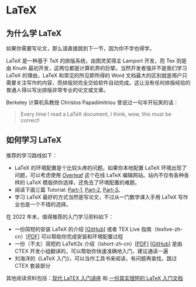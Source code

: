 # LaTeX

## 为什么学 LaTeX

如果你需要写论文，那么请直接跳到下一节，因为你不学也得学。

LaTeX 是一种基于 TeX 的排版系统，由图灵奖得主 Lamport 开发，而 Tex 则是由 Knuth 最初开发，这两位都是计算机界的巨擘。当然开发者强并不是我们学习 LaTeX 的理由，LaTeX 和常见的所见即所得的 Word 文档最大的区别就是用户只需要关注写作的内容，而排版则完全交给软件自动完成。这让没有任何排版经验的普通人得以写出排版非常专业的论文或文章。

Berkeley 计算机系教授 Christos Papadimitriou 曾说过一句半开玩笑的话：

> Every time I read a LaTeX document, I think, wow, this must be correct!

## 如何学习 LaTeX

推荐的学习路线如下：

- LaTeX 的环境配置是个比较头疼的问题。如果你本地配置 LaTeX 环境出现了问题，可以考虑使用 [Overleaf] 这个在线 LaTeX 编辑网站。站内不仅有各种各样的 LaTeX 模版供你选择，还免去了环境配置的难题。
- 阅读下面三篇 Tutorial: [Part-1], [Part-2], [Part-3]。
- 学习 LaTeX 最好的方式当然是写论文，不过从一门数学课入手用 LaTeX 写作业也是一个不错的选择。

[Overleaf]: https://www.overleaf.com
[Part-1]: https://www.overleaf.com/latex/learn/free-online-introduction-to-latex-part-1
[Part-2]: https://www.overleaf.com/latex/learn/free-online-introduction-to-latex-part-2
[Part-3]: https://www.overleaf.com/latex/learn/free-online-introduction-to-latex-part-3

在 2022 年末，值得推荐的入门学习资料如下：

- 一份简短的安装 LaTeX 的介绍 [[GitHub](https://github.com/OsbertWang/install-latex-guide-zh-cn)] 或者 TEX Live 指南（texlive-zh-cn）[[PDF](https://www.tug.org/texlive/doc/texlive-zh-cn/texlive-zh-cn.pdf)] 可以帮助你完成安装和环境配置过程
- 一份（不太）简短的 LaTeX2ε 介绍（lshort-zh-cn）[[PDF](https://mirrors.ctan.org/info/lshort/chinese/lshort-zh-cn.pdf)] [[GitHub](https://github.com/CTeX-org/lshort-zh-cn)] 是由 CTEX 开发小组翻译的，可以帮助你快速准确地入门，建议通读一遍
- 刘海洋的《LaTeX 入门》，可以当作工具书来阅读，有问题再查找，跳过 CTEX 套装部分

其他阅读资料包括：[现代 LaTEX 入门讲座] 和 [一份其实很短的 LaTeX 入门文档]

[现代 LaTEX 入门讲座]: https://github.com/stone-zeng/latex-talk
[一份其实很短的 LaTeX 入门文档]: https://liam.page/2014/09/08/latex-introduction/

